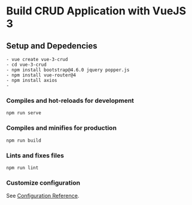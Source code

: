 # Build CRUD Application with VueJS 3

## Setup and Depedencies
```
- vue create vue-3-crud
- cd vue-3-crud
- npm install bootstrap@4.6.0 jquery popper.js
- npm install vue-router@4
- npm install axios
- 
```

### Compiles and hot-reloads for development
```
npm run serve
```

### Compiles and minifies for production
```
npm run build
```

### Lints and fixes files
```
npm run lint
```

### Customize configuration
See [Configuration Reference](https://cli.vuejs.org/config/).
